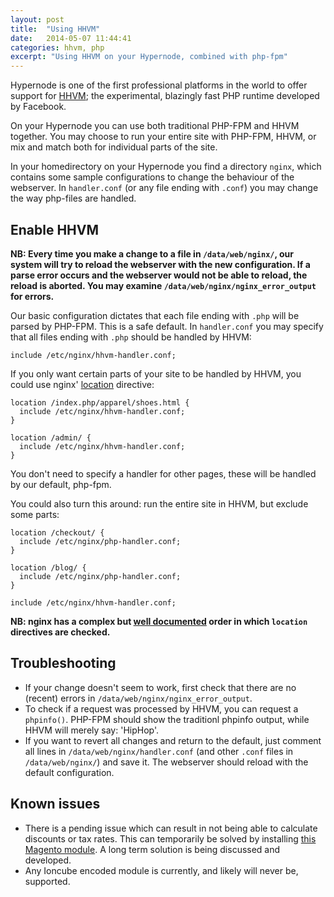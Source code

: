 ```yaml
---
layout: post
title:  "Using HHVM"
date:   2014-05-07 11:44:41
categories: hhvm, php
excerpt: "Using HHVM on your Hypernode, combined with php-fpm"
---
```


Hypernode is one of the first professional platforms in the world to offer support for [HHVM](http://hhvm.com/); the experimental, blazingly fast PHP runtime developed by Facebook.

On your Hypernode you can use both traditional PHP-FPM and HHVM together. You may choose to run your entire site with PHP-FPM, HHVM, or mix and match both for individual parts of the site.

In your homedirectory on your Hypernode you find a directory `nginx`, which contains some sample configurations to change the behaviour of the webserver. In `handler.conf` (or any file ending with `.conf`) you may change the way php-files are handled.


## Enable HHVM

__NB: Every time you make a change to a file in `/data/web/nginx/`, our system will try to reload the webserver with the new configuration. If a parse error occurs and the webserver would not be able to reload, the reload is aborted. You may examine `/data/web/nginx/nginx_error_output` for errors.__

Our basic configuration dictates that each file ending with `.php` will be parsed by PHP-FPM. This is a safe default. In `handler.conf` you may specify that all files ending with `.php` should be handled by HHVM:

```
include /etc/nginx/hhvm-handler.conf;
```

If you only want certain parts of your site to be handled by HHVM, you could use nginx' [location](http://nginx.org/en/docs/http/ngx_http_core_module.html#location) directive:

```
location /index.php/apparel/shoes.html {
  include /etc/nginx/hhvm-handler.conf;
}

location /admin/ {
  include /etc/nginx/hhvm-handler.conf;
}
```

You don't need to specify a handler for other pages, these will be handled by our default, php-fpm.

You could also turn this around: run the entire site in HHVM, but exclude some parts:

```
location /checkout/ {
  include /etc/nginx/php-handler.conf;
}

location /blog/ {
  include /etc/nginx/php-handler.conf;
}

include /etc/nginx/hhvm-handler.conf;
```

__NB: nginx has a complex but [well documented](http://nginx.org/en/docs/http/ngx_http_core_module.html#location) order in which `location` directives are checked.__


## Troubleshooting
* If your change doesn't seem to work, first check that there are no (recent) errors in `/data/web/nginx/nginx_error_output`.
* To check if a request was processed by HHVM, you can request a `phpinfo()`. PHP-FPM should show the traditionl phpinfo output, while HHVM will merely say: 'HipHop'.
* If you want to revert all changes and return to the default, just comment all lines in `/data/web/nginx/handler.conf` (and other `.conf` files in `/data/web/nginx/`) and save it. The webserver should reload with the default configuration.


## Known issues

* There is a pending issue which can result in not being able to calculate discounts or tax rates. This can temporarily be solved by installing [this Magento module](https://github.com/danslo/Rubic_FixTotalSorting). A long term solution is being discussed and developed.
* Any Ioncube encoded module is currently, and likely will never be, supported.

